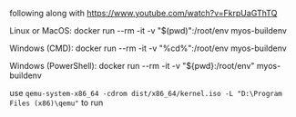 following along with https://www.youtube.com/watch?v=FkrpUaGThTQ


Linux or MacOS: docker run --rm -it -v "$(pwd)":/root/env myos-buildenv

Windows (CMD): docker run --rm -it -v "%cd%":/root/env myos-buildenv

Windows (PowerShell): docker run --rm -it -v "${pwd}:/root/env" myos-buildenv

use  ```qemu-system-x86_64 -cdrom dist/x86_64/kernel.iso -L "D:\Program Files (x86)\qemu"``` to run
